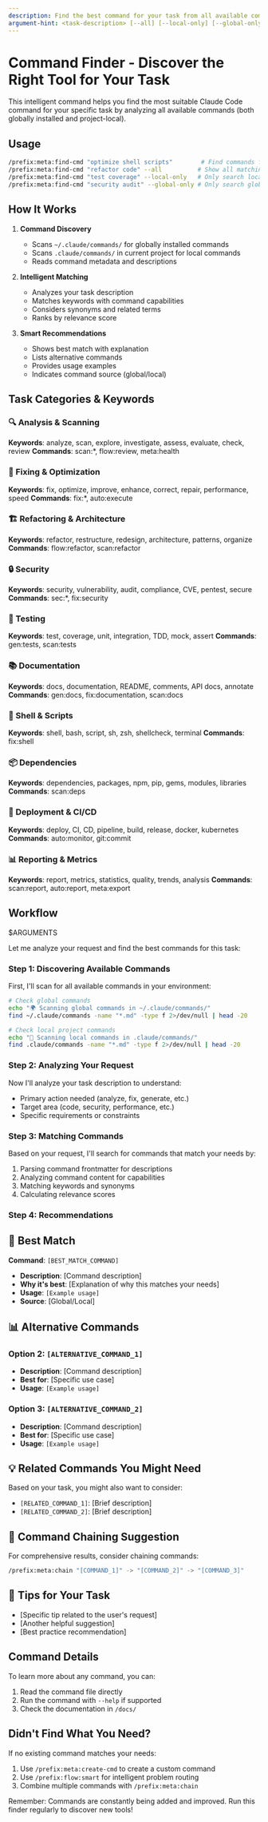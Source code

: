 ```yaml
---
description: Find the best command for your task from all available commands (global and local)
argument-hint: <task-description> [--all] [--local-only] [--global-only]
---
```


# Command Finder - Discover the Right Tool for Your Task

This intelligent command helps you find the most suitable Claude Code command for your specific task by analyzing all available commands (both globally installed and project-local).

## Usage

```bash
/prefix:meta:find-cmd "optimize shell scripts"        # Find commands for shell optimization
/prefix:meta:find-cmd "refactor code" --all          # Show all matching commands
/prefix:meta:find-cmd "test coverage" --local-only   # Only search local commands
/prefix:meta:find-cmd "security audit" --global-only # Only search global commands
```

## How It Works

1. **Command Discovery**
   - Scans `~/.claude/commands/` for globally installed commands
   - Scans `.claude/commands/` in current project for local commands
   - Reads command metadata and descriptions

2. **Intelligent Matching**
   - Analyzes your task description
   - Matches keywords with command capabilities
   - Considers synonyms and related terms
   - Ranks by relevance score

3. **Smart Recommendations**
   - Shows best match with explanation
   - Lists alternative commands
   - Provides usage examples
   - Indicates command source (global/local)

## Task Categories & Keywords

### 🔍 Analysis & Scanning
**Keywords**: analyze, scan, explore, investigate, assess, evaluate, check, review
**Commands**: scan:*, flow:review, meta:health

### 🔧 Fixing & Optimization
**Keywords**: fix, optimize, improve, enhance, correct, repair, performance, speed
**Commands**: fix:*, auto:execute

### 🏗️ Refactoring & Architecture
**Keywords**: refactor, restructure, redesign, architecture, patterns, organize
**Commands**: flow:refactor, scan:refactor

### 🔒 Security
**Keywords**: security, vulnerability, audit, compliance, CVE, pentest, secure
**Commands**: sec:*, fix:security

### 🧪 Testing
**Keywords**: test, coverage, unit, integration, TDD, mock, assert
**Commands**: gen:tests, scan:tests

### 📚 Documentation
**Keywords**: docs, documentation, README, comments, API docs, annotate
**Commands**: gen:docs, fix:documentation, scan:docs

### 🐚 Shell & Scripts
**Keywords**: shell, bash, script, sh, zsh, shellcheck, terminal
**Commands**: fix:shell

### 📦 Dependencies
**Keywords**: dependencies, packages, npm, pip, gems, modules, libraries
**Commands**: scan:deps

### 🚀 Deployment & CI/CD
**Keywords**: deploy, CI, CD, pipeline, build, release, docker, kubernetes
**Commands**: auto:monitor, git:commit

### 📊 Reporting & Metrics
**Keywords**: report, metrics, statistics, quality, trends, analysis
**Commands**: scan:report, auto:report, meta:export

## Workflow

$ARGUMENTS

Let me analyze your request and find the best commands for this task:

### Step 1: Discovering Available Commands

First, I'll scan for all available commands in your environment:

```bash
# Check global commands
echo "🌍 Scanning global commands in ~/.claude/commands/"
find ~/.claude/commands -name "*.md" -type f 2>/dev/null | head -20

# Check local project commands  
echo "📁 Scanning local commands in .claude/commands/"
find .claude/commands -name "*.md" -type f 2>/dev/null | head -20
```

### Step 2: Analyzing Your Request

Now I'll analyze your task description to understand:
- Primary action needed (analyze, fix, generate, etc.)
- Target area (code, security, performance, etc.)
- Specific requirements or constraints

### Step 3: Matching Commands

Based on your request, I'll search for commands that match your needs by:
1. Parsing command frontmatter for descriptions
2. Analyzing command content for capabilities
3. Matching keywords and synonyms
4. Calculating relevance scores

### Step 4: Recommendations

## 🎯 Best Match

**Command**: `[BEST_MATCH_COMMAND]`
- **Description**: [Command description]
- **Why it's best**: [Explanation of why this matches your needs]
- **Usage**: `[Example usage]`
- **Source**: [Global/Local]

## 📊 Alternative Commands

### Option 2: `[ALTERNATIVE_COMMAND_1]`
- **Description**: [Command description]
- **Best for**: [Specific use case]
- **Usage**: `[Example usage]`

### Option 3: `[ALTERNATIVE_COMMAND_2]`
- **Description**: [Command description]
- **Best for**: [Specific use case]
- **Usage**: `[Example usage]`

## 💡 Related Commands You Might Need

Based on your task, you might also want to consider:
- `[RELATED_COMMAND_1]`: [Brief description]
- `[RELATED_COMMAND_2]`: [Brief description]

## 🔄 Command Chaining Suggestion

For comprehensive results, consider chaining commands:
```bash
/prefix:meta:chain "[COMMAND_1]" -> "[COMMAND_2]" -> "[COMMAND_3]"
```

## 📝 Tips for Your Task

- [Specific tip related to the user's request]
- [Another helpful suggestion]
- [Best practice recommendation]

## Command Details

To learn more about any command, you can:
1. Read the command file directly
2. Run the command with `--help` if supported
3. Check the documentation in `/docs/`

## Didn't Find What You Need?

If no existing command matches your needs:
1. Use `/prefix:meta:create-cmd` to create a custom command
2. Use `/prefix:flow:smart` for intelligent problem routing
3. Combine multiple commands with `/prefix:meta:chain`

Remember: Commands are constantly being added and improved. Run this finder regularly to discover new tools!